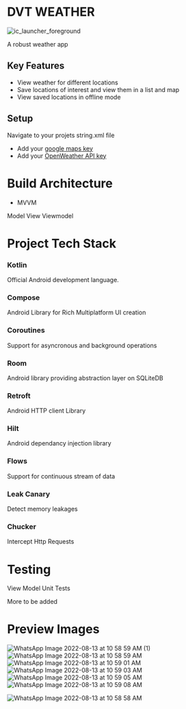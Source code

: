 # DVT WEATHER

![ic_launcher_foreground](https://user-images.githubusercontent.com/41139653/185108608-114cf0a5-4d05-4754-93df-e289b3736c5b.png)

A robust weather app
## Key Features

- View weather for different locations
- Save locations of interest and view them in a list and map 
- View saved locations in offline mode

## Setup

Navigate to your projets string.xml file
- Add your [google maps key](https://developers.google.com/maps/documentation/android-sdk/get-api-key)
- Add your [OpenWeather API key](https://openweathermap.org/)

# Build Architecture

- MVVM

Model View Viewmodel

# Project Tech Stack

### Kotlin

Official Android development language.

### Compose

Android Library for Rich Multiplatform UI creation

### Coroutines

Support for asyncronous and background operations

### Room

Android library providing abstraction layer on SQLiteDB

### Retroft

Android HTTP client Library

### Hilt

Android dependancy injection library

### Flows

Support for continuous stream of data

### Leak Canary

Detect memory leakages

### Chucker

Intercept Http Requests

# Testing

View Model Unit Tests

More to be added

# Preview Images
![WhatsApp Image 2022-08-13 at 10 58 59 AM (1)](https://user-images.githubusercontent.com/41139653/185922446-134537c5-118d-433e-8642-c4ff5a4ce6f6.jpeg)
![WhatsApp Image 2022-08-13 at 10 58 59 AM](https://user-images.githubusercontent.com/41139653/185922453-a68b2c16-5feb-4523-90fc-4bc785525b21.jpeg)
![WhatsApp Image 2022-08-13 at 10 59 01 AM](https://user-images.githubusercontent.com/41139653/185922457-6ea6a3a9-2aa3-4316-b23b-57d34e533125.jpeg)
![WhatsApp Image 2022-08-13 at 10 59 03 AM](https://user-images.githubusercontent.com/41139653/185922464-accb5fbb-6dd2-401f-ad6c-01b4d4f211b8.jpeg)
![WhatsApp Image 2022-08-13 at 10 59 05 AM](https://user-images.githubusercontent.com/41139653/185922469-7f563c86-2660-427a-9433-2808d90ade22.jpeg)
![WhatsApp Image 2022-08-13 at 10 59 08 AM](https://user-images.githubusercontent.com/41139653/185922472-55ef33f2-0945-49e0-8049-7f968ce9835e.jpeg)

![WhatsApp Image 2022-08-13 at 10 58 58 AM](https://user-images.githubusercontent.com/41139653/185922440-61d48ec5-bb8f-4f02-939e-d2b98a7a3cdd.jpeg)





